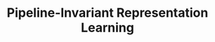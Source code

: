 ---
layout: page
title: Pipeline-Invariant Representation Learning
description: 
img: /assets/img/pxl_overview.png
redirect: https://arxiv.org/abs/2208.12909
importance: 5
category: research
---
